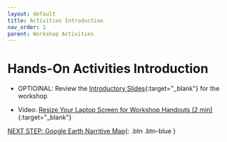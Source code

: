 ```yaml
---
layout: default
title: Activities Introduction
nav_order: 1
parent: Workshop Activities
---
```

# Hands-On Activities Introduction

- OPTIOINAL: Review the [Introductory Slides](http://bit.ly/2SDRAml){:target="_blank"} for the workshop

- Video: [Resize Your Laptop Screen for Workshop Handouts (2 min)](https://www.youtube.com/watch?v=Igk5hZUfzN0){:target="_blank"}

[NEXT STEP: Google Earth Narritive Map](activity-google-earth.html){: .btn .btn-blue }
